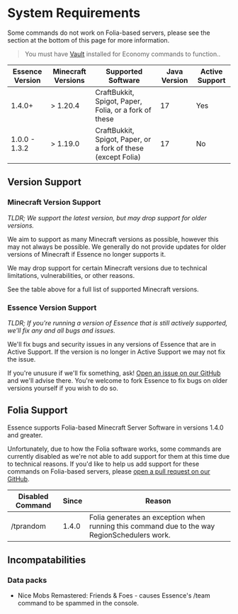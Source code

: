 # System Requirements

<warning>
Some commands do not work on Folia-based servers, please see the section at the bottom of this page for more information.
</warning>

> You must have [Vault](https://dev.bukkit.org/projects/vault) installed for Economy commands to function..

| Essence Version | Minecraft Versions | Supported Software                                            | Java Version | Active Support |
|-----------------|--------------------|---------------------------------------------------------------|--------------|----------------|
| 1.4.0+          | > 1.20.4           | CraftBukkit, Spigot, Paper, Folia, or a fork of these         | 17           | Yes            |
| 1.0.0 - 1.3.2   | > 1.19.0           | CraftBukkit, Spigot, Paper, or a fork of these (except Folia) | 17           | No             |

## Version Support
### Minecraft Version Support
_TLDR; We support the latest version, but may drop support for older versions._

We aim to support as many Minecraft versions as possible, however this may not always be possible.
We generally do not provide updates for older versions of Minecraft if Essence no longer supports it.

We may drop support for certain Minecraft versions due to technical limitations, vulnerabilities, or other reasons.

See the table above for a full list of supported Minecraft versions.

### Essence Version Support
_TLDR; If you're running a version of Essence that is still actively supported, we'll fix any and all bugs and issues._

We'll fix bugs and security issues in any versions of Essence that are in Active Support.
If the version is no longer in Active Support we may not fix the issue.

If you're unusure if we'll fix something, ask! [Open an issue on our GitHub](https://github.com/lewmc/essence/issues) and we'll advise there.
You're welcome to fork Essence to fix bugs on older versions yourself if you wish to do so.

## Folia Support
Essence supports Folia-based Minecraft Server Software in versions 1.4.0 and greater.

Unfortunately, due to how the Folia software works, some commands are currently disabled as we're not able to add support for them at this time due to technical reasons.
If you'd like to help us add support for these commands on Folia-based servers, please [open a pull request on our GitHub](https://github.com/lewmc/essence).

| Disabled Command | Since | Reason                                                                                       |
|------------------|-------|----------------------------------------------------------------------------------------------|
| /tprandom        | 1.4.0 | Folia generates an exception when running this command due to the way RegionSchedulers work. |

## Incompatabilities
### Data packs
- Nice Mobs Remastered: Friends & Foes - causes Essence's /team command to be spammed in the console.
